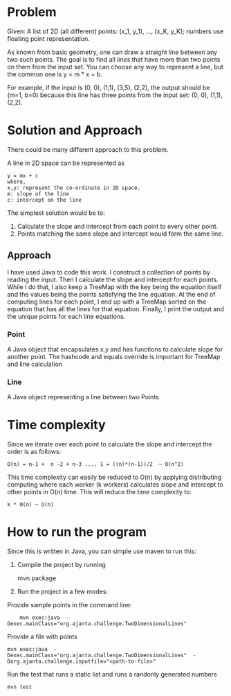 # Problem

Given: A list of 2D (all different) points: (x_1, y_1), ..., (x_K, y_K); numbers use floating point representation.

As known from basic geometry, one can draw a straight line between any two such points. The goal is to find all _lines_ that have more than two points on them from the input set.
You can choose any way to represent a line, but the common one is y = m * x + b.

For example, if the input is (0, 0), (1,1), (3,5), (2,2), the output should be
(m=1, b=0) because this line has three points from the input set: (0, 0), (1,1), (2,2).

# Solution and Approach

There could be many different approach to this problem. 

A line in 2D space can be represented as 
	
	y = mx + c
	where, 
	x,y: represent the co-ordinate in 2D space.
	m: slope of the line 
	c: intercept on the line

	

The simplest solution would be to:
1. Calculate the slope and intercept from each point to every other point.
2. Points matching the same slope and intercept would form the same line.

## Approach

I have used Java to code this work. I construct a collection of points by reading the input. Then I calculate the slope and intercept for each points. While I do that, I also keep a TreeMap with the key being the equation itself and the values being the points satisfying the line equation. At the end of computing lines for each point, I end up with a TreeMap sorted on the equation that has all the lines for that equation. Finally, I print the output and the unique points for each line equations.

### Point

A Java object that encapsulates x,y and has functions to calculate slope for another point. The hashcode and equals override is important for TreeMap and line calculation

### Line

A Java object representing a line between two Points

# Time complexity

Since we iterate over each point to calculate the slope and intercept the order is as follows:

	O(n) = n-1 +  n -2 + n-3 .... 1 = ((n)*(n-1))/2  ~ O(n^2)

This time complexity can easily be reduced to O(n) by applying distributing computing where each worker (k workers) calculates slope and intercept to other points in O(n) time. 
This will reduce the time complexity to:
	
	k * O(n) ~ O(n)
	
# How to run the program

Since this is written in Java, you can simple use maven to run this:

1. Compile the project by running 
	
	mvn package
	
2. Run the project in a few modes: 

Provide sample points in the command line:
		
		mvn exec:java  -Dexec.mainClass="org.ajanta.challenge.TwoDimensionalLines"
	
Provide a file with points 

	mvn exec:java  -Dexec.mainClass="org.ajanta.challenge.TwoDimensionalLines"  -Dorg.ajanta.challenge.inputfile="<path-to-file>"
	
Run the test that runs a static list and runs a randonly generated numbers

	mvn test	
		


